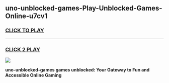 
## uno-unblocked-games-Play-Unblocked-Games-Online-u7cv1
<h3>
<a href="https://premium76.site?title=uno-unblocked-games&ref=25A">CLICK TO PLAY</a></h3>
<hr>

<h3>
<a href="https://premium76.site?title=uno-unblocked-games&ref=25A">CLICK 2 PLAY</a>
  
</h3>

<a href="https://premium76.site?title=uno-unblocked-games&ref=25A"><img src="https://clearcache.store/games.png"></a>


**uno-unblocked-games games unblocked: Your Gateway to Fun and Accessible Online Gaming**
